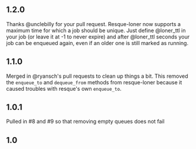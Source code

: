 1.2.0
--------------------------------
Thanks @unclebilly for your pull request. Resque-loner now supports
a maximum time for which a job should be unique. Just define @loner_ttl
in your job (or leave it at -1 to never expire) and after @loner_ttl
seconds your job can be enqueued again, even if an older one is still
marked as running.

1.1.0
--------------------------------
Merged in @ryansch's pull requests to clean up things a bit.
This removed the `enqueue_to` and `dequeue_from` methods from
resque-loner because it caused troubles with resque's own 
`enqueue_to`.

1.0.1
--------------------------------
Pulled in #8 and #9 so that removing empty queues
does not fail

1.0
---------------------------------
